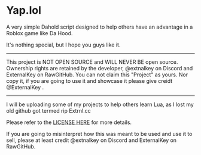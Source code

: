 # Yap.lol
A very simple Dahold script designed to help others have an advantage in a Roblox game like Da Hood.

It's nothing special, but I hope you guys like it.

---

This project is NOT OPEN SOURCE and WILL NEVER BE open source. Ownership rights are retained by the developer, @extnalkey on Discord and ExternalKey on RawGitHub. You can not claim this "Project" as yours. Nor copy it, if you are going to use it and showcase it please give creidt  @ExternalKey .

---

I will be uploading some of my projects to help others learn Lua, as I lost my old github got termed rip Extrnl.cc

Please refer to the [LICENSE HERE](https://github.com/Externalkey/Yap.lol/blob/main/LICENSE) for more details.

If you are going to misinterpret how this was meant to be used and use it to sell, please at least credit @extnalkey on Discord and ExternalKey on RawGitHub.
